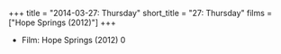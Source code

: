 +++
title = "2014-03-27: Thursday"
short_title = "27: Thursday"
films = ["Hope Springs (2012)"]
+++


* Film: Hope Springs (2012) 0
